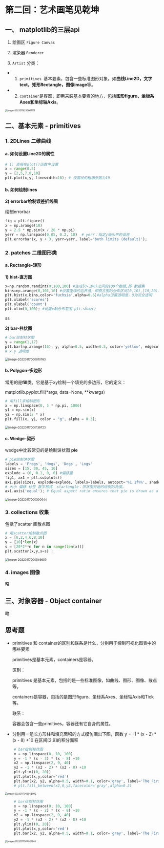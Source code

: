# 第二回：艺术画笔见乾坤

## 一、 matplotlib的三层api

1. 绘图区  `Figure Canvas`

2. 渲染器  `Renderer`

3. `Artist` 分类：

- 1. `primitives `基本要素，包含一些标准图形对象，如**曲线Line2D，文字text，矩形Rectangle，图像image**等。
- 2. `container`是容器，即用来装基本要素的地方，包括**图形figure、坐标系Axes和坐标轴Axis**。

<img src="C:\Users\Williams\Desktop\matplotlib\image-20220116233607119.png" alt="image-20220116233607119" style="zoom:50%;" />

## 二、基本元素 - primitives

### 1. 2DLines 二维曲线

#### a. 如何设置Line2D的属性

```python
# 1) 直接在plot()函数中设置
x = range(0,5)
y = [2,5,7,8,10]
plt.plot(x,y, linewidth=10); # 设置线的粗细参数为10
```

#### b. 如何绘制lines

**2) errorbar绘制误差折线图**

绘制errorbar

```python
fig = plt.figure()
x = np.arange(10)
y = 2.5 * np.sin(x / 20 * np.pi)
yerr = np.linspace(0.05, 0.2, 10)  # yerr：指定y轴水平的误差
plt.errorbar(x, y + 3, yerr=yerr, label='both limits (default)');
```

### 2. patches  二维图形类

#### a. Rectangle-矩形

**1) hist-直方图**

```python
x=np.random.randint(0,100,100) #生成[0-100)之间的100个数据,即 数据集 
bins=np.arange(0,101,10) #设置连续的边界值，即直方图的分布区间[0,10),[10,20)... 
plt.hist(x,bins,color='fuchsia',alpha=0.5)#alpha设置透明度，0为完全透明 
plt.xlabel('scores') 
plt.ylabel('count') 
plt.xlim(0,100); #设置x轴分布范围 plt.show()
```

ss

**2) bar-柱状图**

```python
# bar绘制柱状图
y = range(1,17)
plt.bar(np.arange(16), y, alpha=0.5, width=0.5, color='yellow', edgecolor='red', label='The First Bar', lw=3);
# x y 透明度
```

<img src="C:\Users\Williams\Desktop\matplotlib\image-20220117000010763.png" alt="image-20220117000010763" style="zoom: 67%;" />

#### b. Polygon-多边形

常用的是**fill**类，它是基于xy绘制一个填充的多边形，它的定义：

matplotlib.pyplot.fill(*args, data=None, **kwargs)

```python
# 用fill来绘制图形
x = np.linspace(0, 5 * np.pi, 1000) 
y1 = np.sin(x)
y2 = np.sin(2 * x) 
plt.fill(x, y1, color = "g", alpha = 0.3);
```

<img src="C:\Users\Williams\Desktop\matplotlib\image-20220117000139723.png" alt="image-20220117000139723" style="zoom: 67%;" />

#### c. Wedge-契形

wedge中比较常见的是绘制饼状图  **pie**

```python
# pie绘制饼状图
labels = 'Frogs', 'Hogs', 'Dogs', 'Logs'
sizes = [15, 30, 45, 10] 
explode = (0, 0.1, 0, 0) #偏移量
fig1, ax1 = plt.subplots() 
ax1.pie(sizes, explode=explode, labels=labels, autopct='%1.1f%%', shadow=True, startangle=90) 
# 大小 偏移 标签 数字格式  startangle：饼状图开始的绘制的角度。
ax1.axis('equal'); # Equal aspect ratio ensures that pie is drawn as a circle. 
```

<img src="C:\Users\Williams\Desktop\matplotlib\image-20220117000300044.png" alt="image-20220117000300044" style="zoom: 67%;" />

### 3. collections 收集

包括了scatter 画散点图

```python
# 用scatter绘制散点图
x = [0,2,4,6,8,10] 
y = [10]*len(x) 
s = [20*2**n for n in range(len(x))] 
plt.scatter(x,y,s=s) ;
```

<img src="C:\Users\Williams\Desktop\matplotlib\image-20220117000546659.png" alt="image-20220117000546659" style="zoom:67%;" />

### 4. images 图像

略

## 三、对象容器 - Object container

略

## 思考题

- primitives 和 container的区别和联系是什么，分别用于控制可视化图表中的哪些要素

  primitives是基本元素，containers是容器。

  区别：

  primitives 是基本元素，包括的是一些标准图像，如曲线、图形、图像、散点等。

  containers是容器，包括的是图形figure、坐标系Axes、坐标轴Axis和Tick等。

  联系： 

  容器会包含一些primitives，容器还有它自身的属性。



- 分别用一组长方形柱和填充面积的方式模仿画出下图，函数 y = -1 * (x - 2) * (x - 8) +10 在区间[2,9]的积分面积

```python
    # bar绘制柱状图
    x = np.linspace(0, 10, 100) 
    y = -1 * (x - 2) * (x - 8) +10 
    x2 = np.linspace(2, 9, 40) 
    y2 = -1 * (x2 - 2) * (x2 - 8) +10 
    plt.ylim((0, 20))
    plt.plot(x,y,color='red')
    plt.bar(x2, y2, alpha=0.5, width=0.1, color='gray', label='The First Bar', lw=3); #alpha 透明度
    # plt.fill_between(x2,0,y2,facecolor='gray',alpha=0.5)
```

<img src="C:\Users\Williams\Desktop\matplotlib\image-20220117003945992.png" alt="image-20220117003945992" style="zoom:50%;" />

```python
    # bar绘制柱状图
    x = np.linspace(0, 10, 100) 
    y = -1 * (x - 2) * (x - 8) +10 
    x2 = np.linspace(2, 9, 40) 
    y2 = -1 * (x2 - 2) * (x2 - 8) +10 
    plt.ylim((0, 20))
    plt.plot(x,y,color='red')
    plt.bar(x2, y2, alpha=0.5, width=0.1, color='gray', label='The First Bar', lw=3); #alpha 透明度
```

<img src="C:\Users\Williams\Desktop\matplotlib\image-20220117004021648.png" alt="image-20220117004021648" style="zoom:50%;" />

